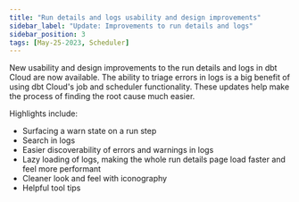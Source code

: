 ```yaml
---
title: "Run details and logs usability and design improvements"
sidebar_label: "Update: Improvements to run details and logs"
sidebar_position: 3
tags: [May-25-2023, Scheduler]
---
```


New usability and design improvements to the run details and logs in dbt Cloud are now available. The ability to triage errors in logs is a big benefit of using dbt Cloud's job and scheduler functionality. These updates help make the process of finding the root cause much easier.

Highlights include:

- Surfacing a warn state on a run step
- Search in logs
- Easier discoverability of errors and warnings in logs
- Lazy loading of logs, making the whole run details page load faster and feel more performant
- Cleaner look and feel with iconography
- Helpful tool tips

<Lightbox src="/img/docs/release-notes/run-details-and-logs-improvements.gif" title="Improvements to run details and logs in dbt Cloud" />